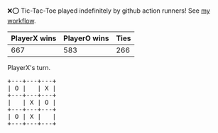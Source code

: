 :x::o: Tic-Tac-Toe played indefinitely by github action runners! See [my workflow](.github/workflows/play.yaml).

|PlayerX wins|PlayerO wins|Ties|
|-|-|-|
|667|583|266|

PlayerX's turn.

<pre>
+---+---+---+
| O |   | X |
+---+---+---+
|   | X | O |
+---+---+---+
| O | X |   |
+---+---+---+
</pre>
